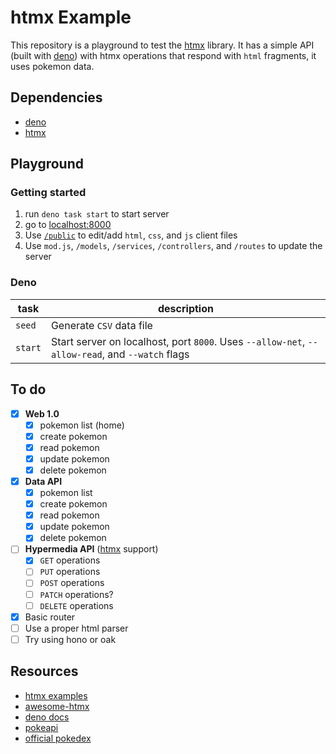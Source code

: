 # htmx Example

This repository is a playground to test the [htmx](https://htmx.org/) library. It has a simple API (built with [deno](https://deno.com/)) with htmx operations that respond with `html` fragments, it uses pokemon data.

## Dependencies

- [deno](https://deno.com/)
- [htmx](https://htmx.org/)

## Playground

### Getting started

1. run `deno task start` to start server
2. go to [localhost:8000](http://localhost:8000/)
3. Use [`/public`](./public/) to edit/add `html`, `css`, and `js` client files
4. Use `mod.js`, `/models`, `/services`, `/controllers`, and `/routes` to update the server

### Deno

| task    | description                                                                                     |
| ------- | ----------------------------------------------------------------------------------------------- |
| `seed`  | Generate `CSV` data file                                                                        |
| `start` | Start server on localhost, port `8000`. Uses `--allow-net`, `--allow-read`, and `--watch` flags |

## To do

- [x] **Web 1.0**
  - [x] pokemon list (home)
  - [x] create pokemon
  - [x] read pokemon
  - [x] update pokemon
  - [x] delete pokemon
- [x] **Data API**
  - [x] pokemon list
  - [x] create pokemon
  - [x] read pokemon
  - [x] update pokemon
  - [x] delete pokemon
- [ ] **Hypermedia API** ([htmx](https://htmx.org/) support)
  - [x] `GET` operations
  - [ ] `PUT` operations
  - [ ] `POST` operations
  - [ ] `PATCH` operations?
  - [ ] `DELETE` operations
- [x] Basic router
- [ ] Use a proper html parser
- [ ] Try using hono or oak

## Resources

- [htmx examples](https://htmx.org/examples/)
- [awesome-htmx](https://github.com/rajasegar/awesome-htmx)
- [deno docs](https://docs.deno.com/runtime/manual)
- [pokeapi](https://pokeapi.co/)
- [official pokedex](https://www.pokemon.com/us/pokedex)
